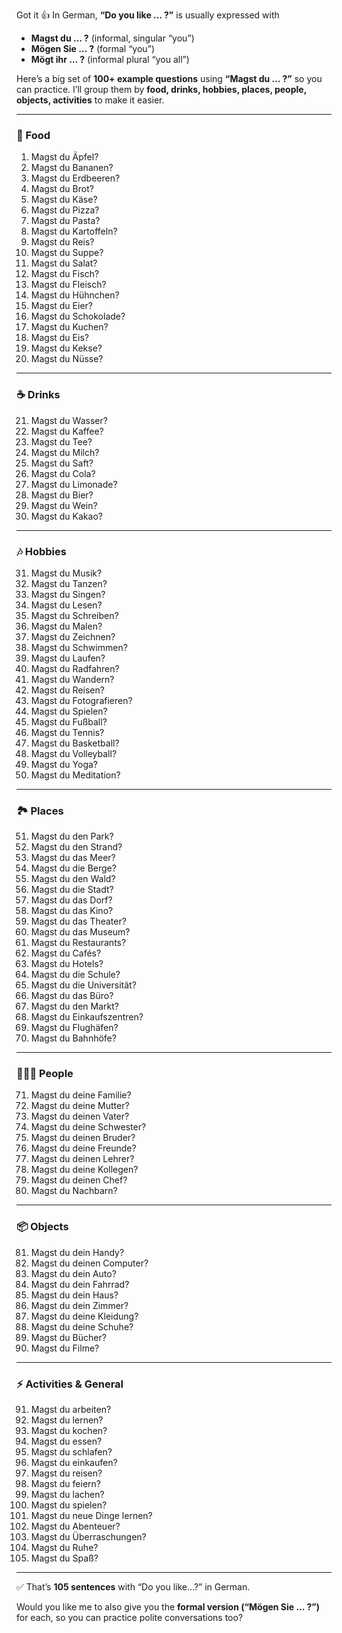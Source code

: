 Got it 👍
In German, **“Do you like … ?”** is usually expressed with

* **Magst du … ?** (informal, singular “you”)
* **Mögen Sie … ?** (formal “you”)
* **Mögt ihr … ?** (informal plural “you all”)

Here’s a big set of **100+ example questions** using **“Magst du … ?”** so you can practice.
I’ll group them by **food, drinks, hobbies, places, people, objects, activities** to make it easier.

---

### 🍎 Food

1. Magst du Äpfel?
2. Magst du Bananen?
3. Magst du Erdbeeren?
4. Magst du Brot?
5. Magst du Käse?
6. Magst du Pizza?
7. Magst du Pasta?
8. Magst du Kartoffeln?
9. Magst du Reis?
10. Magst du Suppe?
11. Magst du Salat?
12. Magst du Fisch?
13. Magst du Fleisch?
14. Magst du Hühnchen?
15. Magst du Eier?
16. Magst du Schokolade?
17. Magst du Kuchen?
18. Magst du Eis?
19. Magst du Kekse?
20. Magst du Nüsse?

---

### ☕ Drinks

21. Magst du Wasser?
22. Magst du Kaffee?
23. Magst du Tee?
24. Magst du Milch?
25. Magst du Saft?
26. Magst du Cola?
27. Magst du Limonade?
28. Magst du Bier?
29. Magst du Wein?
30. Magst du Kakao?

---

### 🎶 Hobbies

31. Magst du Musik?
32. Magst du Tanzen?
33. Magst du Singen?
34. Magst du Lesen?
35. Magst du Schreiben?
36. Magst du Malen?
37. Magst du Zeichnen?
38. Magst du Schwimmen?
39. Magst du Laufen?
40. Magst du Radfahren?
41. Magst du Wandern?
42. Magst du Reisen?
43. Magst du Fotografieren?
44. Magst du Spielen?
45. Magst du Fußball?
46. Magst du Tennis?
47. Magst du Basketball?
48. Magst du Volleyball?
49. Magst du Yoga?
50. Magst du Meditation?

---

### 🏞️ Places

51. Magst du den Park?
52. Magst du den Strand?
53. Magst du das Meer?
54. Magst du die Berge?
55. Magst du den Wald?
56. Magst du die Stadt?
57. Magst du das Dorf?
58. Magst du das Kino?
59. Magst du das Theater?
60. Magst du das Museum?
61. Magst du Restaurants?
62. Magst du Cafés?
63. Magst du Hotels?
64. Magst du die Schule?
65. Magst du die Universität?
66. Magst du das Büro?
67. Magst du den Markt?
68. Magst du Einkaufszentren?
69. Magst du Flughäfen?
70. Magst du Bahnhöfe?

---

### 👨‍👩‍👧 People

71. Magst du deine Familie?
72. Magst du deine Mutter?
73. Magst du deinen Vater?
74. Magst du deine Schwester?
75. Magst du deinen Bruder?
76. Magst du deine Freunde?
77. Magst du deinen Lehrer?
78. Magst du deine Kollegen?
79. Magst du deinen Chef?
80. Magst du Nachbarn?

---

### 📦 Objects

81. Magst du dein Handy?
82. Magst du deinen Computer?
83. Magst du dein Auto?
84. Magst du dein Fahrrad?
85. Magst du dein Haus?
86. Magst du dein Zimmer?
87. Magst du deine Kleidung?
88. Magst du deine Schuhe?
89. Magst du Bücher?
90. Magst du Filme?

---

### ⚡ Activities & General

91. Magst du arbeiten?
92. Magst du lernen?
93. Magst du kochen?
94. Magst du essen?
95. Magst du schlafen?
96. Magst du einkaufen?
97. Magst du reisen?
98. Magst du feiern?
99. Magst du lachen?
100. Magst du spielen?
101. Magst du neue Dinge lernen?
102. Magst du Abenteuer?
103. Magst du Überraschungen?
104. Magst du Ruhe?
105. Magst du Spaß?

---

✅ That’s **105 sentences** with “Do you like…?” in German.

Would you like me to also give you the **formal version (“Mögen Sie … ?”)** for each, so you can practice polite conversations too?
